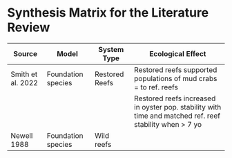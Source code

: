# Synthesis Matrix for the Literature Review

| Source            | Model              | System Type    | Ecological Effect |
| ------            | -----              | -----------    | ----------------- |
| Smith et al. 2022 | Foundation species | Restored Reefs | Restored reefs supported populations of mud crabs = to ref. reefs |
|                   |                    |                | Restored reefs increased in oyster pop. stability with time and matched ref. reef stability when > 7 yo |
| Newell 1988       | Foundation species | Wild reefs     |                   | 
